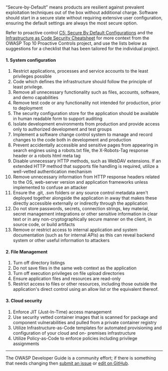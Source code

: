 “Secure-by-Default” means products are resilient against prevalent exploitation techniques out of the box
without additional charge. Software should start in a secure state without requiring extensive user configuration,
ensuring the default settings are always the most secure option.

Refer to proactive control [C5: Secure By Default Configurations][control5] and the
[Infrastructure as Code Security Cheatsheet][csproactive-c5]
for more context from the OWASP Top 10 Proactive Controls project,
and use the lists below as suggestions for a checklist that has been tailored for the individual project.

#### 1. System configuration

1. Restrict applications, processes and service accounts to the least privileges possible
2. Code which defines the infrastructure should follow the principle of least privilege.
3. Remove all unnecessary functionality such as files, accounts, software, and demo capabilities
4. Remove test code or any functionality not intended for production, prior to deployment
5. The security configuration store for the application should be available in human readable form to support auditing
6. Isolate development environments from production and provide access only to authorized development and test groups
7. Implement a software change control system to manage and record changes to the code both in development and production
8. Prevent accidentally accessible and sensitive pages from appearing in search engines using a robots.txt file,
the
    X-Robots-Tag response header or a robots html meta tag
9. Disable unnecessary HTTP methods, such as WebDAV extensions. If an extended HTTP method that supports file handling is
    required, utilize a well-vetted authentication mechanism
10. Remove unnecessary information from HTTP response headers related to the OS, web-server version and application
    frameworks unless implemented to confuse an attacker
11. Ensure the .git, .svn folders or any source control metadata aren't deployed together alongside the application in
    away that makes these directly accessible externally or indirectly through the application
12. Do not store passwords, secrets, connection strings, key material, secret management integrations or other
    sensitive information in clear text or in any non-cryptographically secure manner on the client, in source code, or build artifacts
13. Remove or restrict access to internal application and system documentation (such as for internal APIs) as this can
    reveal backend system or other useful information to attackers

#### 2. File Management

1. Turn off directory listings
2. Do not save files in the same web context as the application
3. Turn off execution privileges on file upload directories
4. Ensure application files and resources are read-only
5. Restrict access to files or other resources, including those outside the application's direct control using an allow list
    or the equivalent thereof.

#### 3. Cloud security

1. Enforce JIT (Just-In-Time) access management
2. Use security vetted container images that is scanned for package and component vulnerabilities and pulled from a private
    container registry
3. Utilize Infrastructure-as-Code templates for automated provisioning and configuration of your cloud and on-
    premises infrastructure
4. Utilize Policy-as-Code to enforce policies including privilege assignments

----

The OWASP Developer Guide is a community effort; if there is something that needs changing
then [submit an issue][issue060201] or [edit on GitHub][edit060201].

[control5]: https://top10proactive.owasp.org/the-top-10/c5-secure-by-default/
[csproactive-c5]: https://cheatsheetseries.owasp.org/cheatsheets/Infrastructure_as_Code_Security_Cheat_Sheet.html
[edit060201]: https://github.com/OWASP/DevGuide/blob/main/docs/en/04-design/02-web-app-checklist/01-secure-by-default.md
[issue060201]: https://github.com/OWASP/DevGuide/issues/new?labels=enhancement&template=request.md&title=Update:%2004-design/02-web-app-checklist/01-secure-by-default
